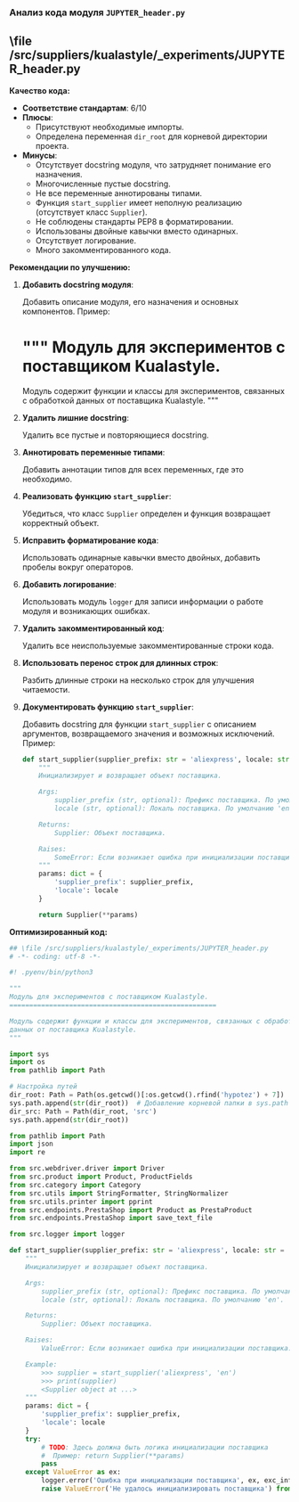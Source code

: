 ### **Анализ кода модуля `JUPYTER_header.py`**

## \file /src/suppliers/kualastyle/_experiments/JUPYTER_header.py

**Качество кода:**

- **Соответствие стандартам**: 6/10
- **Плюсы**:
    - Присутствуют необходимые импорты.
    - Определена переменная `dir_root` для корневой директории проекта.
- **Минусы**:
    - Отсутствует docstring модуля, что затрудняет понимание его назначения.
    - Многочисленные пустые docstring.
    - Не все переменные аннотированы типами.
    - Функция `start_supplier` имеет неполную реализацию (отсутствует класс `Supplier`).
    - Не соблюдены стандарты PEP8 в форматировании.
    - Использованы двойные кавычки вместо одинарных.
    - Отсутствует логирование.
    - Много закомментированного кода.

**Рекомендации по улучшению:**

1.  **Добавить docstring модуля**:

    Добавить описание модуля, его назначения и основных компонентов.
    Пример:

    """
    Модуль для экспериментов с поставщиком Kualastyle.
    ====================================================

    Модуль содержит функции и классы для экспериментов, связанных с обработкой
    данных от поставщика Kualastyle.
    """

2.  **Удалить лишние docstring**:

    Удалить все пустые и повторяющиеся docstring.

3.  **Аннотировать переменные типами**:

    Добавить аннотации типов для всех переменных, где это необходимо.

4.  **Реализовать функцию `start_supplier`**:

    Убедиться, что класс `Supplier` определен и функция возвращает корректный объект.

5.  **Исправить форматирование кода**:

    Использовать одинарные кавычки вместо двойных, добавить пробелы вокруг операторов.

6.  **Добавить логирование**:

    Использовать модуль `logger` для записи информации о работе модуля и возникающих ошибках.

7.  **Удалить закомментированный код**:

    Удалить все неиспользуемые закомментированные строки кода.

8.  **Использовать перенос строк для длинных строк**:

    Разбить длинные строки на несколько строк для улучшения читаемости.

9.  **Документировать функцию `start_supplier`**:

    Добавить docstring для функции `start_supplier` с описанием аргументов, возвращаемого значения и возможных исключений.
    Пример:

    ```python
    def start_supplier(supplier_prefix: str = 'aliexpress', locale: str = 'en'):
        """
        Инициализирует и возвращает объект поставщика.

        Args:
            supplier_prefix (str, optional): Префикс поставщика. По умолчанию 'aliexpress'.
            locale (str, optional): Локаль поставщика. По умолчанию 'en'.

        Returns:
            Supplier: Объект поставщика.

        Raises:
            SomeError: Если возникает ошибка при инициализации поставщика.
        """
        params: dict = {
            'supplier_prefix': supplier_prefix,
            'locale': locale
        }

        return Supplier(**params)
    ```

**Оптимизированный код:**

```python
## \file /src/suppliers/kualastyle/_experiments/JUPYTER_header.py
# -*- coding: utf-8 -*-

#! .pyenv/bin/python3

"""
Модуль для экспериментов с поставщиком Kualastyle.
====================================================

Модуль содержит функции и классы для экспериментов, связанных с обработкой
данных от поставщика Kualastyle.
"""

import sys
import os
from pathlib import Path

# Настройка путей
dir_root: Path = Path(os.getcwd()[:os.getcwd().rfind('hypotez') + 7])
sys.path.append(str(dir_root))  # Добавление корневой папки в sys.path
dir_src: Path = Path(dir_root, 'src')
sys.path.append(str(dir_root))

from pathlib import Path
import json
import re

from src.webdriver.driver import Driver
from src.product import Product, ProductFields
from src.category import Category
from src.utils import StringFormatter, StringNormalizer
from src.utils.printer import pprint
from src.endpoints.PrestaShop import Product as PrestaProduct
from src.endpoints.PrestaShop import save_text_file

from src.logger import logger

def start_supplier(supplier_prefix: str = 'aliexpress', locale: str = 'en') -> object:
    """
    Инициализирует и возвращает объект поставщика.

    Args:
        supplier_prefix (str, optional): Префикс поставщика. По умолчанию 'aliexpress'.
        locale (str, optional): Локаль поставщика. По умолчанию 'en'.

    Returns:
        Supplier: Объект поставщика.

    Raises:
        ValueError: Если возникает ошибка при инициализации поставщика.

    Example:
        >>> supplier = start_supplier('aliexpress', 'en')
        >>> print(supplier)
        <Supplier object at ...>
    """
    params: dict = {
        'supplier_prefix': supplier_prefix,
        'locale': locale
    }
    try:
        # TODO: Здесь должна быть логика инициализации поставщика
        #  Пример: return Supplier(**params)
        pass
    except ValueError as ex:
        logger.error('Ошибка при инициализации поставщика', ex, exc_info=True)
        raise ValueError('Не удалось инициализировать поставщика') from ex